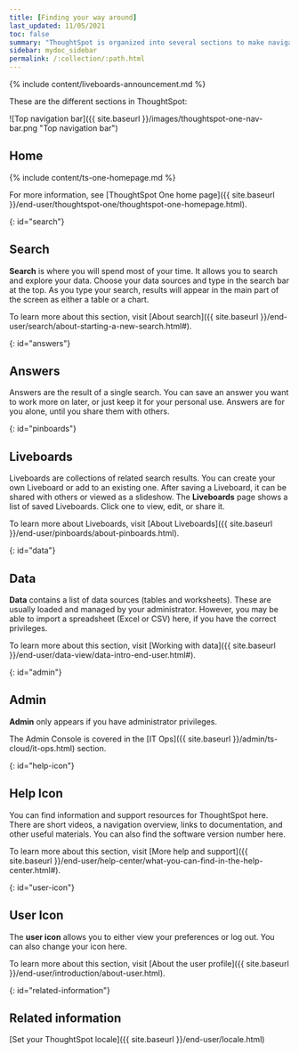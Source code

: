 ```yaml
---
title: [Finding your way around]
last_updated: 11/05/2021
toc: false  
summary: "ThoughtSpot is organized into several sections to make navigation easy. You can reach them by using the menu bar."
sidebar: mydoc_sidebar
permalink: /:collection/:path.html
---
```


{% include content/liveboards-announcement.md %}

These are the different sections in ThoughtSpot:

![Top navigation bar]({{ site.baseurl }}/images/thoughtspot-one-nav-bar.png "Top navigation bar")

## Home

{% include content/ts-one-homepage.md %}

For more information, see [ThoughtSpot One home page]({{ site.baseurl }}/end-user/thoughtspot-one/thoughtspot-one-homepage.html).

{: id="search"}
## Search

**Search** is where you will spend most of your time. It allows you to search and explore your data. Choose your data sources and type in the search bar at the top. As you type your search, results will appear in the main part of the screen as either a table or a chart.

To learn more about this section, visit [About search]({{ site.baseurl }}/end-user/search/about-starting-a-new-search.html#).

{: id="answers"}
## Answers

Answers are the result of a single search. You can save an answer you want to work more on later, or just keep it for your personal use. Answers are for you alone, until you share them with others.

{: id="pinboards"}
## Liveboards

Liveboards are collections of related search results. You can create your own Liveboard or add to an existing one. After saving a Liveboard, it can be shared with others or viewed as a slideshow. The **Liveboards** page shows a list of saved Liveboards. Click one to view, edit, or share it.

To learn more about Liveboards, visit [About Liveboards]({{ site.baseurl }}/end-user/pinboards/about-pinboards.html).

{: id="data"}
## Data

**Data** contains a list of data sources (tables and worksheets). These are usually loaded and managed by your administrator. However, you may be able to import a spreadsheet (Excel or CSV) here, if you have the correct privileges.

To learn more about this section, visit [Working with data]({{ site.baseurl }}/end-user/data-view/data-intro-end-user.html#).

{: id="admin"}
## Admin

**Admin** only appears if you have administrator privileges.

The Admin Console is covered in the [IT Ops]({{ site.baseurl }}/admin/ts-cloud/it-ops.html) section.

{: id="help-icon"}
## Help Icon

You can find information and support resources for ThoughtSpot here. There are short videos, a navigation overview, links to documentation, and other useful materials. You can also find the software version number here.

To learn more about this section, visit [More help and support]({{ site.baseurl }}/end-user/help-center/what-you-can-find-in-the-help-center.html#).

{: id="user-icon"}
## User Icon

The **user icon** allows you to either view your preferences or log out. You can also change your icon here.

To learn more about this section, visit [About the user profile]({{ site.baseurl }}/end-user/introduction/about-user.html).

{: id="related-information"}
## Related information

[Set your ThoughtSpot locale]({{ site.baseurl }}/end-user/locale.html)  
